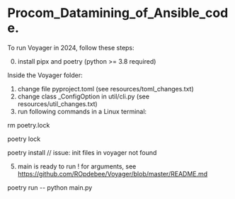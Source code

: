 # Procom_Datamining_of_Ansible_code.

To run Voyager in 2024, follow these steps:

0) install pipx and poetry (python >= 3.8 required)

Inside the Voyager folder:
1) change file pyproject.toml (see resources/toml_changes.txt)
2) change class _ConfigOption in util/cli.py (see resources/util_changes.txt)
3) run following commands in a Linux terminal:

rm poetry.lock

poetry lock

poetry install 
// issue: init files in voyager not found

5) main is ready to run ! for arguments, see https://github.com/ROpdebee/Voyager/blob/master/README.md

  poetry run -- python main.py
